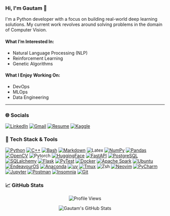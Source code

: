 ### Hi, I'm Gautam 👋

I'm a Python developer with a focus on building real-world deep learning solutions. My current work revolves around solving problems in the domain of Computer Vision.

#### What I’m Interested In:
- Natural Language Processing (NLP)
- Reinforcement Learning
- Genetic Algorithms

#### What I Enjoy Working On:
- DevOps
- MLOps
- Data Engineering

---
### 🌐 Socials
[![LinkedIn](https://img.shields.io/badge/LinkedIn-%230077B5.svg?style=for-the-badge&logo=linkedin&logoColor=white)](https://www.linkedin.com/in/gautam-menon-9a30a3233/)
[![Gmail](https://img.shields.io/badge/Gmail-D14836?logo=gmail&style=for-the-badge&logoColor=white)](menon.gautam.13@gmail.com)
[![Resume](https://img.shields.io/badge/Resume-%23018EF5?style=for-the-badge&logo=readme&logoColor=white)](https://drive.google.com/file/d/1G2NYJFFb6bufKvnMsZ_HAH2bGgK1Oj4_/view?usp=drive_link)
[![Kaggle](https://img.shields.io/static/v1?message=Kaggle&logo=kaggle&label=&color=20BEFF&logoColor=white&labelColor=&style=for-the-badge)](https://www.kaggle.com/gautamrmenon)


### 🔧 Tech Stack & Tools
[![Python](https://img.shields.io/badge/python-3670A0?style=for-the-badge&logo=python&logoColor=white)](https://www.python.org/) [![C++](https://img.shields.io/badge/c++-%2300599C.svg?style=for-the-badge&logo=c%2B%2B&logoColor=white)](https://isocpp.org/) [![Bash](https://img.shields.io/badge/Bash-4EAA25?style=for-the-badge&logo=gnubash&logoColor=white)](https://www.gnu.org/software/bash/) [![Markdown](https://img.shields.io/badge/Markdown-%23000000.svg?logo=markdown&style=for-the-badge&logoColor=white)](#) ![Latex](https://img.shields.io/badge/latex-%23008080?style=for-the-badge&logo=latex&logoColor=white)
[![NumPy](https://img.shields.io/badge/numpy-%23013243.svg?style=for-the-badge&logo=numpy&logoColor=white)](https://numpy.org/) [![Pandas](https://img.shields.io/badge/pandas-%23150458.svg?style=for-the-badge&logo=pandas&logoColor=white)](https://pandas.pydata.org/) [![OpenCV](https://img.shields.io/badge/OpenCV-%235C3EE8?style=for-the-badge&logo=OpenCV&logoColor=white)](https://opencv.org/) ![Pytorch](https://img.shields.io/badge/pytorch-%23EE4C2C?style=for-the-badge&logo=PyTorch&logoColor=white)
[![HuggingFace](https://img.shields.io/badge/huggingface-%23FFD21E?style=for-the-badge&logo=huggingface&logoColor=white)](https://huggingface.co/GRMenon) [![FastAPI](https://img.shields.io/badge/fastapi-%23009688?style=for-the-badge&logo=fastapi&logoColor=white)](https://fastapi.tiangolo.com/) [![PostgreSQL](https://img.shields.io/badge/postgresql-%234169E1?style=for-the-badge&logo=postgresql&logoColor=white)]() [![SQLalchemy](https://img.shields.io/badge/sqlalchemy-%23D71F00?style=for-the-badge&logo=sqlalchemy&logoColor=white)]()
[![Flask](https://img.shields.io/badge/Flask-000?logo=flask&style=for-the-badge&logoColor=white)](https://flask.palletsprojects.com/en/3.0.x/)
[![PyTest](https://img.shields.io/badge/pytest-%230A9EDC?style=for-the-badge&logo=pytest&logoColor=white)](https://docs.pytest.org/en/stable/)
[![Docker](https://img.shields.io/badge/Docker-2496ED?logo=docker&style=for-the-badge&logoColor=white)](https://www.docker.com/) [![Apache Spark](https://img.shields.io/badge/apache%20spark-%23E25A1C?style=for-the-badge&logo=Apache%20Spark&logoColor=white)](https://spark.apache.org/) 
[![Ubuntu](https://img.shields.io/badge/Ubuntu-E95420?logo=ubuntu&style=for-the-badge&logoColor=white)](https://ubuntu.com/) [![EndeavourOS](https://img.shields.io/badge/endeavouros-%237F7FFF?style=for-the-badge&logo=endeavouros&logoColor=white)](https://endeavouros.com/)
[![Anaconda](https://img.shields.io/badge/Anaconda-%2344A833.svg?style=for-the-badge&logo=anaconda&logoColor=white)](https://anaconda.org/) [![uv](https://img.shields.io/badge/uv-%23DE5FE9?style=for-the-badge&logo=uv&logoColor=white)]()
 [![Tmux](https://img.shields.io/badge/tmux-%231BB91F?style=for-the-badge&logo=tmux&logoColor=white)](https://github.com/tmux/tmux/wiki)
![Zsh](https://img.shields.io/badge/Zsh-%23F15A24?style=for-the-badge&logo=Zsh&logoColor=white) [![Neovim](https://img.shields.io/badge/Neovim-57A143?logo=neovim&style=for-the-badge&logoColor=white)](https://neovim.io/) [![PyCharm](https://img.shields.io/badge/PyCharm-000?logo=pycharm&style=for-the-badge&logoColor=white)](https://www.jetbrains.com/pycharm/) [![Jupyter](https://img.shields.io/badge/Jupyter-%23F37626?style=for-the-badge&logo=Jupyter&logoColor=white)](https://jupyter.org/) [![Postman](https://img.shields.io/badge/postman-%23FF6C37?style=for-the-badge&logo=Postman&logoColor=white)](https://www.postman.com/) [![Insomnia](https://img.shields.io/badge/insomnia-%234000BF?style=for-the-badge&logo=insomnia&logoColor=white)]()
 [![Git](https://img.shields.io/badge/Git-fc6d26?style=for-the-badge&logo=git&logoColor=white)](https://git-scm.com/)




### :chart_with_upwards_trend: GitHub Stats
<p align="center">
  <img src="https://komarev.com/ghpvc/?username=GRMenon&abbreviated=true&style=for-the-badge&color=brightgreen&base=500&label=Profile+Views" alt="Profile Views">
</p>

<p align="center">
  <img src="https://github-readme-stats.vercel.app/api/top-langs/?username=GR-Menon&count_private=true&exclude_repo=optuna-integration,intel-oneAPI,streamlit_trial&theme=gotham&layout=compact&langs_count=8" alt="Gautam's GitHub Stats" />
</p>
